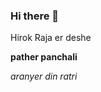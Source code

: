### Hi there 👋

<!--
**AbhikGanguly/abhikganguly** is a ✨ _special_ ✨ repository because its `README.md` (this file) appears on your GitHub profile.

Here are some ideas to get you started:

- 🔭 I’m currently working on ...
- 🌱 I’m currently learning ...
- 👯 I’m looking to collaborate on ...
- 🤔 I’m looking for help with ...
- 💬 Ask me about : English and South Asian Literature
- 📫 How to reach me: abhikganguly15aug@gmail.com
- 😄 Pronouns: he/him
- ⚡ Fun fact: Love the Beatles, Bob Dylan and the Beach Boys.
--> Hirok Raja er deshe
**pather panchali**

*aranyer din ratri*
